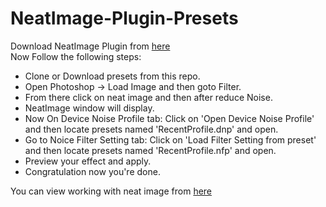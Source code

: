 # NeatImage-Plugin-Presets
Download NeatImage Plugin from [here](http://neatimage.com)<br>
Now Follow the following steps:
- Clone or Download presets from this repo.
- Open Photoshop -> Load Image and then goto Filter.
- From there click on neat image and then after reduce Noise.
- NeatImage window will display.
- Now On Device Noise Profile tab: Click on 'Open Device Noise Profile' and then locate presets named 'RecentProfile.dnp' and open.
- Go to Noice Filter Setting tab: Click on 'Load Filter Setting from preset' and then locate presets named 'RecentProfile.nfp' and open.
- Preview your effect and apply.
- Congratulation now you're done. 

You can view working with neat image from [here](https://www.youtube.com/watch?v=8F_RlLiIgbA)
